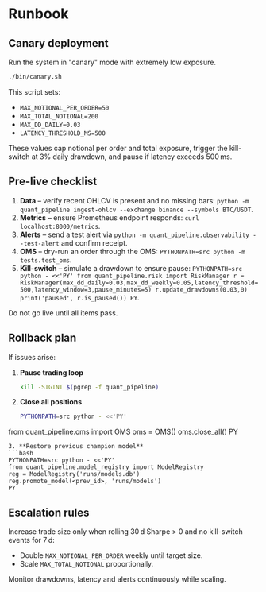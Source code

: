 # Runbook

## Canary deployment

Run the system in "canary" mode with extremely low exposure.

```bash
./bin/canary.sh
```

This script sets:

- `MAX_NOTIONAL_PER_ORDER=50`
- `MAX_TOTAL_NOTIONAL=200`
- `MAX_DD_DAILY=0.03`
- `LATENCY_THRESHOLD_MS=500`

These values cap notional per order and total exposure, trigger the kill-switch at 3% daily drawdown, and pause if latency exceeds 500 ms.

## Pre-live checklist

1. **Data** – verify recent OHLCV is present and no missing bars: `python -m quant_pipeline ingest-ohlcv --exchange binance --symbols BTC/USDT`.
2. **Metrics** – ensure Prometheus endpoint responds: `curl localhost:8000/metrics`.
3. **Alerts** – send a test alert via `python -m quant_pipeline.observability --test-alert` and confirm receipt.
4. **OMS** – dry-run an order through the OMS: `PYTHONPATH=src python -m tests.test_oms`.
5. **Kill-switch** – simulate a drawdown to ensure pause: `PYTHONPATH=src python - <<'PY'
from quant_pipeline.risk import RiskManager
r = RiskManager(max_dd_daily=0.03,max_dd_weekly=0.05,latency_threshold=500,latency_window=3,pause_minutes=5)
r.update_drawdowns(0.03,0)
print('paused', r.is_paused())
PY`.

Do not go live until all items pass.

## Rollback plan

If issues arise:

1. **Pause trading loop**
   ```bash
   kill -SIGINT $(pgrep -f quant_pipeline)
   ```
2. **Close all positions**
   ```bash
   PYTHONPATH=src python - <<'PY'
from quant_pipeline.oms import OMS
oms = OMS()
oms.close_all()
PY
   ```
3. **Restore previous champion model**
   ```bash
   PYTHONPATH=src python - <<'PY'
from quant_pipeline.model_registry import ModelRegistry
reg = ModelRegistry('runs/models.db')
reg.promote_model(<prev_id>, 'runs/models')
PY
   ```

## Escalation rules

Increase trade size only when rolling 30 d Sharpe > 0 and no kill-switch events for 7 d:

- Double `MAX_NOTIONAL_PER_ORDER` weekly until target size.
- Scale `MAX_TOTAL_NOTIONAL` proportionally.

Monitor drawdowns, latency and alerts continuously while scaling.
